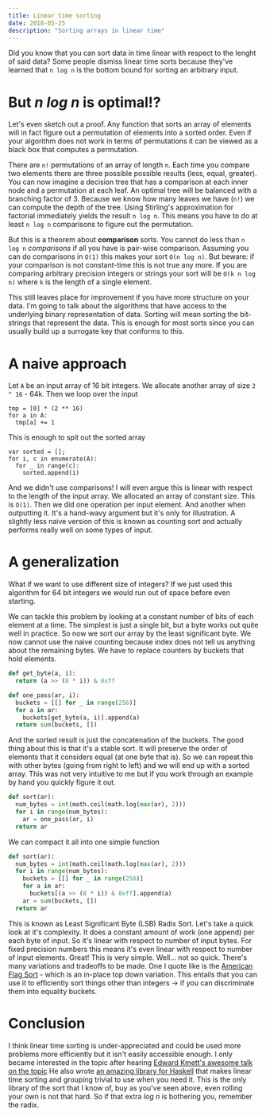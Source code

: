 ```yaml
---
title: Linear time sorting
date: 2018-05-25
description: "Sorting arrays in linear time"
---
```


Did you know that you can sort data in time linear with respect to the lenght
of said data?  Some people dismiss linear time sorts because they've learned
that `n log n` is the bottom bound for sorting an arbitrary input.

# But *n log n* is optimal!?

Let's even sketch out a proof. Any function that sorts an array of elements
will in fact figure out a permutation of elements into a sorted order. Even if
your algorithm does not work in terms of permutations it can be viewed as a
black box that computes a permutation.

There are `n!` permutations of an array of length `n`. Each time you compare
two elements there are three possible possible results (less, equal, greater).
You can now imagine a decision tree that has a comparison at each inner node
and a permutation at each leaf.  An optimal tree will be balanced with a
branching factor of 3. Because we know how many leaves we have (`n!`) we can
compute the depth of the tree. Using Stirling's approximation for factorial
immediately yields the result `n log n`. This means you have to do at least `n
log n` comparisons to figure out the permutation.

But this is a theorem about **comparison** sorts. You cannot do less than `n
log n` *comparisons* if all you have is pair-wise comparison. Assuming you can
do comparisons in `O(1)` this makes your sort `O(n log n)`. But beware: if your
comparison is not constant-time this is not true any more. If you are comparing
arbitrary precision integers or strings your sort will be `O(k n log n)` where
`k` is the length of a single element.

This still leaves place for improvement if you have more structure on your
data. I'm going to talk about the algorithms that have access to the underlying
binary representation of data. Sorting will mean sorting the bit-strings that
represent the data. This is enough for most sorts since you can usually build
up a surrogate key that conforms to this.

# A naive approach

Let `A` be an input array of 16 bit integers. We allocate another array of size
`2 ^ 16` - 64k. Then we loop over the input

    tmp = [0] * (2 ** 16)
    for a in A:
      tmp[a] += 1

This is enough to spit out the sorted array

    var sorted = [];
    for i, c in enumerate(A):
      for _ in range(c):
        sorted.append(i)

And we didn't use comparisons! I will even argue this is linear with respect to
the length of the input array. We allocated an array of constant size. This is
`O(1)`. Then we did one operation per input element. And another when
outputting it. It's a hand-wavy argument but it's only for illustration.  A
slightly less naive version of this is known as counting sort and actually
performs really well on some types of input.

# A generalization

What if we want to use different size of integers? If we just used this
algorithm for 64 bit integers we would run out of space before even starting.

We can tackle this problem by looking at a constant number of bits of each
element at a time. The simplest is just a single bit, but a byte works out
quite well in practice. So now we sort our array by the least significant byte.
We now cannot use the naive counting because index does not tell us anything
about the remaining bytes. We have to replace counters by buckets that hold
elements.

```python
def get_byte(a, i):
  return (a >> (8 * i)) & 0xff

def one_pass(ar, i):
  buckets = [[] for _ in range(256)]
  for a in ar:
    buckets[get_byte(a, i)].append(a)
  return sum(buckets, [])
```

And the sorted result is just the concatenation of the buckets. The good thing
about this is that it's a stable sort. It will preserve the order of elements
that it considers equal (at one byte that is). So we can repeat this with other
bytes (going from right to left) and we will end up with a sorted array. This
was not very intuitive to me but if you work through an example by hand you
quickly figure it out.

```python
def sort(ar):
  num_bytes = int(math.ceil(math.log(max(ar), 2)))
  for i in range(num_bytes):
    ar = one_pass(ar, i)
  return ar
```

We can compact it all into one simple function

```python
def sort(ar):
  num_bytes = int(math.ceil(math.log(max(ar), 2)))
  for i in range(num_bytes):
    buckets = [[] for _ in range(256)]
    for a in ar:
      buckets[(a >> (8 * i)) & 0xff].append(a)
    ar = sum(buckets, [])
  return ar
```

This is known as Least Significant Byte (LSB) Radix Sort. Let's take a quick
look at it's complexity. It does a constant amount of work (one append) per
each byte of input. So it's linear with respect to number of input bytes. For
fixed precision numbers this means it's even linear with respect to number of
input elements. Great! This is very simple. Well... not so quick. There's many
variations and tradeoffs to be made. One I quote like is the [American Flag
Sort](https://en.wikipedia.org/wiki/American_flag_sort) - which is an in-place
top down variation. This entails that you can use it to efficiently sort things
other than integers -> if you can discriminate them into equality buckets.

# Conclusion

I think linear time sorting is under-appreciated and could be used more
problems more efficiently but it isn't easily accessible enough.  I only became
interested in the topic after hearing [Edward Kmett's awesome talk on the
topic](https://www.youtube.com/watch?v=cB8DapKQz-I) He also wrote [an amazing
library for Haskell](https://hackage.haskell.org/package/discrimination) that
makes linear time sorting and grouping trivial to use when you need it. This is
the only library of the sort that I know of, buy as you've seen above, even
rolling your own is not that hard. So if that extra *log n* is bothering you,
remember the radix.
